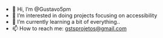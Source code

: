 - 👋 Hi, I’m @Gustavo5pm
- 👀 I’m interested in doing projects focusing on accessibility 
- 🌱 I’m currently learning a bit of everything..
- 📫 How to reach me: gstsprojetos@gmail.com

<!---
Gustavo5pm/Gustavo5pm is a ✨ special ✨ repository because its `README.md` (this file) appears on your GitHub profile.
You can click the Preview link to take a look at your changes.
--->

